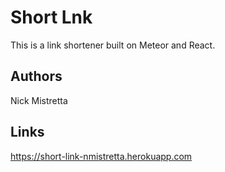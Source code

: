 # Short Lnk

This is a link shortener built on Meteor and React.

## Authors

Nick Mistretta

## Links 
https://short-link-nmistretta.herokuapp.com